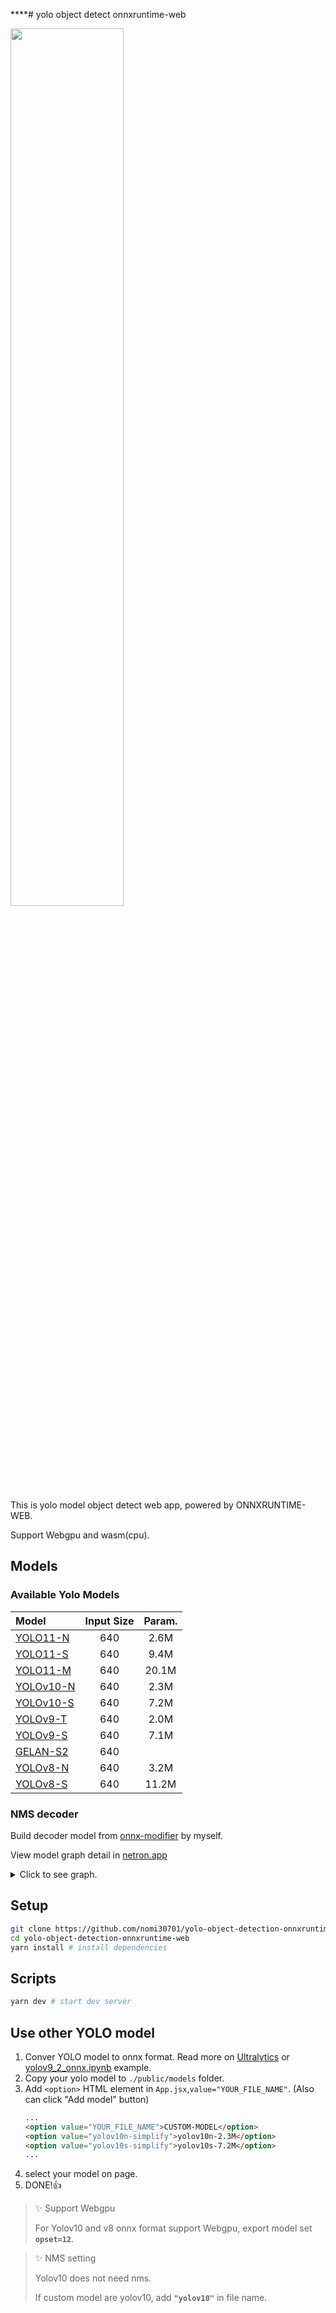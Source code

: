 ****# yolo object detect onnxruntime-web

<img src="https://github.com/nomi30701/yolo-object-detection-onnxruntime-web/blob/main/preview.png" height=60% width=60%>

This is yolo model object detect web app, powered by ONNXRUNTIME-WEB.

Support Webgpu and wasm(cpu).

## Models
### Available Yolo Models
| Model | Input Size | Param. |
| :-- | :-: | :-: |
| [YOLO11-N](https://github.com/ultralytics/ultralytics) | 640 | 2.6M |
| [YOLO11-S](https://github.com/ultralytics/ultralytics) | 640 | 9.4M |
| [YOLO11-M](https://github.com/ultralytics/ultralytics) | 640 | 20.1M |
| [YOLOv10-N](https://github.com/THU-MIG/yolov10) | 640 | 2.3M |
| [YOLOv10-S](https://github.com/THU-MIG/yolov10) | 640 | 7.2M |
| [YOLOv9-T](https://github.com/WongKinYiu/yolov9) | 640 | 2.0M |
| [YOLOv9-S](https://github.com/WongKinYiu/yolov9) | 640 | 7.1M |
| [GELAN-S2](https://github.com/WongKinYiu/yolov9) | 640 | |
| [YOLOv8-N](https://github.com/ultralytics/ultralytics) | 640 | 3.2M |
| [YOLOv8-S](https://github.com/ultralytics/ultralytics) | 640 | 11.2M |

### NMS decoder
Build decoder model from [onnx-modifier](https://github.com/ZhangGe6/onnx-modifier) by myself.

View model graph detail in [netron.app](https://netron.app/)

<details>
  <summary>Click to see graph.</summary>
  <img src="https://github.com/nomi30701/yolo-object-detection-onnxruntime-web/blob/main/yolo-decoder-graph-1.png" height=70% width=70%>
  <img src="https://github.com/nomi30701/yolo-object-detection-onnxruntime-web/blob/main/yolo-decoder-graph-2.jpg" height=70% width=70%>


</details>

## Setup
```bash
git clone https://github.com/nomi30701/yolo-object-detection-onnxruntime-web.git
cd yolo-object-detection-onnxruntime-web
yarn install # install dependencies
```
## Scripts
```bash
yarn dev # start dev server 
```

## Use other YOLO model
1. Conver YOLO model to onnx format. Read more on [Ultralytics](https://docs.ultralytics.com/) or [yolov9_2_onnx.ipynb](https://colab.research.google.com/github/nomi30701/yolo-model-benchmark-onnxruntime-web/blob/main/yolov9_2_onnx.ipynb) example.
2. Copy your yolo model to `./public/models` folder.
3. Add `<option>` HTML element in `App.jsx`,`value="YOUR_FILE_NAME"`. 
   (Also can click "Add model" button)
    ```HTML
    ...
    <option value="YOUR_FILE_NAME">CUSTOM-MODEL</option>
    <option value="yolov10n-simplify">yolov10n-2.3M</option>
    <option value="yolov10s-simplify">yolov10s-7.2M</option>
    ...
    ```
4. select your model on page.
5. DONE!👍
> ✨ Support Webgpu
> 
> For Yolov10 and v8 onnx format support Webgpu, export model set **`opset=12`**.

> ✨ NMS setting
> 
> Yolov10 does not need nms.
> 
> If custom model are yolov10, add **`"yolov10"`** in file name.